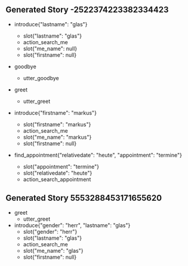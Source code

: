 ## Generated Story -2522374223382334423
* introduce{"lastname": "glas"}
    - slot{"lastname": "glas"}
    - action_search_me
    - slot{"me_name": null}
    - slot{"firstname": null}
* goodbye
    - utter_goodbye

* greet
    - utter_greet
* introduce{"firstname": "markus"}
    - slot{"firstname": "markus"}
    - action_search_me
    - slot{"me_name": "markus"}
    - slot{"firstname": null}
* find_appointment{"relativedate": "heute", "appointment": "termine"}
    - slot{"appointment": "termine"}
    - slot{"relativedate": "heute"}
    - action_search_appointment

## Generated Story 5553288453171655620
* greet
    - utter_greet
* introduce{"gender": "herr", "lastname": "glas"}
    - slot{"gender": "herr"}
    - slot{"lastname": "glas"}
    - action_search_me
    - slot{"me_name": "glas"}
    - slot{"firstname": null}
    
